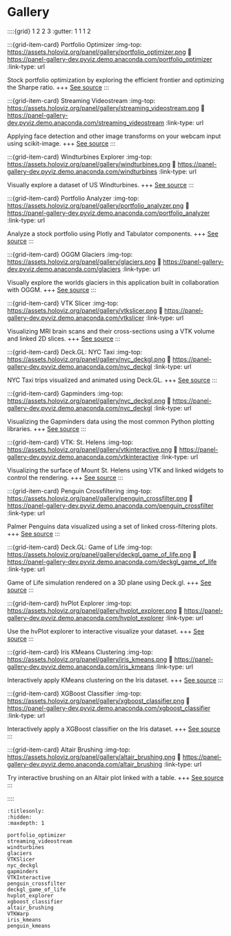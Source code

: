 # Gallery

::::{grid} 1 2 2 3
:gutter: 1 1 1 2

:::{grid-item-card} Portfolio Optimizer
:img-top: https://assets.holoviz.org/panel/gallery/portfolio_optimizer.png
:link: https://panel-gallery-dev.pyviz.demo.anaconda.com/portfolio_optimizer
:link-type: url

Stock portfolio optimization by exploring the efficient frontier and optimizing the Sharpe ratio.
+++
[See source](portfolio_optimizer)
:::

:::{grid-item-card} Streaming Videostream
:img-top: https://assets.holoviz.org/panel/gallery/streaming_videostream.png
:link: https://panel-gallery-dev.pyviz.demo.anaconda.com/streaming_videostream
:link-type: url

Applying face detection and other image transforms on your webcam input using scikit-image.
+++
[See source](streaming_videostream)
:::

:::{grid-item-card} Windturbines Explorer
:img-top: https://assets.holoviz.org/panel/gallery/windturbines.png
:link: https://panel-gallery-dev.pyviz.demo.anaconda.com/windturbines
:link-type: url

Visually explore a dataset of US Windturbines.
+++
[See source](windturbines)
:::

:::{grid-item-card} Portfolio Analyzer
:img-top: https://assets.holoviz.org/panel/gallery/portfolio_analyzer.png
:link: https://panel-gallery-dev.pyviz.demo.anaconda.com/portfolio_analyzer
:link-type: url

Analyze a stock portfolio using Plotly and Tabulator components.
+++
[See source](portfolio_analyzer)
:::

:::{grid-item-card} OGGM Glaciers
:img-top: https://assets.holoviz.org/panel/gallery/glaciers.png
:link: https://panel-gallery-dev.pyviz.demo.anaconda.com/glaciers
:link-type: url

Visually explore the worlds glaciers in this application built in collaboration with OGGM.
+++
[See source](glaciers)
:::

:::{grid-item-card} VTK Slicer
:img-top: https://assets.holoviz.org/panel/gallery/vtkslicer.png
:link: https://panel-gallery-dev.pyviz.demo.anaconda.com/vtkslicer
:link-type: url

Visualizing MRI brain scans and their cross-sections using a VTK volume and linked 2D slices.
+++
[See source](vtkslicer)
:::

:::{grid-item-card} Deck.GL: NYC Taxi
:img-top: https://assets.holoviz.org/panel/gallery/nyc_deckgl.png
:link: https://panel-gallery-dev.pyviz.demo.anaconda.com/nyc_deckgl
:link-type: url

NYC Taxi trips visualized and animated using Deck.GL.
+++
[See source](nyc_deckgl)
:::

:::{grid-item-card} Gapminders
:img-top: https://assets.holoviz.org/panel/gallery/nyc_deckgl.png
:link: https://panel-gallery-dev.pyviz.demo.anaconda.com/nyc_deckgl
:link-type: url

Visualizing the Gapminders data using the most common Python plotting libraries.
+++
[See source](gapminders)
:::

:::{grid-item-card} VTK: St. Helens
:img-top: https://assets.holoviz.org/panel/gallery/vtkinteractive.png
:link: https://panel-gallery-dev.pyviz.demo.anaconda.com/vtkinteractive
:link-type: url

Visualizing the surface of Mount St. Helens using VTK and linked widgets to control the rendering.
+++
[See source](vtkinteractive)
:::

:::{grid-item-card} Penguin Crossfiltering
:img-top: https://assets.holoviz.org/panel/gallery/penguin_crossfilter.png
:link: https://panel-gallery-dev.pyviz.demo.anaconda.com/penguin_crossfilter
:link-type: url

Palmer Penguins data visualized using a set of linked cross-filtering plots.
+++
[See source](penguin_crossfilter)
:::

:::{grid-item-card} Deck.GL: Game of Life
:img-top: https://assets.holoviz.org/panel/gallery/deckgl_game_of_life.png
:link: https://panel-gallery-dev.pyviz.demo.anaconda.com/deckgl_game_of_life
:link-type: url

Game of Life simulation rendered on a 3D plane using Deck.gl.
+++
[See source](deckgl_game_of_life)
:::

:::{grid-item-card} hvPlot Explorer
:img-top: https://assets.holoviz.org/panel/gallery/hvplot_explorer.png
:link: https://panel-gallery-dev.pyviz.demo.anaconda.com/hvplot_explorer
:link-type: url

Use the hvPlot explorer to interactive visualize your dataset.
+++
[See source](penguin_crossfilter)
:::

:::{grid-item-card} Iris KMeans Clustering
:img-top: https://assets.holoviz.org/panel/gallery/iris_kmeans.png
:link: https://panel-gallery-dev.pyviz.demo.anaconda.com/iris_kmeans
:link-type: url

Interactively apply KMeans clustering on the Iris dataset.
+++
[See source](altair_brushing)
:::

:::{grid-item-card} XGBoost Classifier
:img-top: https://assets.holoviz.org/panel/gallery/xgboost_classifier.png
:link: https://panel-gallery-dev.pyviz.demo.anaconda.com/xgboost_classifier
:link-type: url

Interactively apply a XGBoost classifier on the Iris dataset.
+++
[See source](xgboost_classifier)
:::

:::{grid-item-card} Altair Brushing
:img-top: https://assets.holoviz.org/panel/gallery/altair_brushing.png
:link: https://panel-gallery-dev.pyviz.demo.anaconda.com/altair_brushing
:link-type: url

Try interactive brushing on an Altair plot linked with a table.
+++
[See source](altair_brushing)
:::

::::


```{toctree}
:titlesonly:
:hidden:
:maxdepth: 1

portfolio_optimizer
streaming_videostream
windturbines
glaciers
VTKSlicer
nyc_deckgl
gapminders
VTKInteractive
penguin_crossfilter
deckgl_game_of_life
hvplot_explorer
xgboost_classifier
altair_brushing
VTKWarp
iris_kmeans
penguin_kmeans
```
